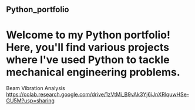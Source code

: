 ## Python_portfolio
# Welcome to my Python portfolio! Here, you'll find various projects where I've used Python to tackle mechanical engineering problems.

Beam Vibration Analysis
https://colab.research.google.com/drive/1zVtMi_B9vAk3Yj6iJnXRlquwHSe-GU5M?usp=sharing
